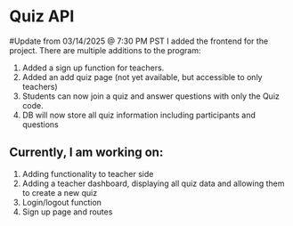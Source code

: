 # Quiz API

#Update from 03/14/2025 @ 7:30 PM PST
I added the frontend for the project. There are multiple additions to the program:
1. Added a sign up function for teachers.
2. Added an add quiz page (not yet available, but accessible to only teachers)
3. Students can now join a quiz and answer questions with only the Quiz code.
4. DB will now store all quiz information including participants and questions
## Currently, I am working on:
1. Adding functionality to teacher side
2. Adding a teacher dashboard, displaying all quiz data and allowing them to create a new quiz
3. Login/logout function
4. Sign up page and routes
